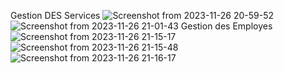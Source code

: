 Gestion DES Services 
![Screenshot from 2023-11-26 20-59-52](https://github.com/eddamnatikram/GestionEmployeeJSF/assets/134066023/ecb0ad1e-6a66-42bb-b1c5-f59154e80d2e)
![Screenshot from 2023-11-26 21-01-43](https://github.com/eddamnatikram/GestionEmployeeJSF/assets/134066023/09b1d06b-8f53-4fbf-b4ee-7cb48bbaae7c)
Gestion des Employes
![Screenshot from 2023-11-26 21-15-17](https://github.com/eddamnatikram/GestionEmployeeJSF/assets/134066023/3fa89a66-ce88-4121-a626-f87f511dffc4)
![Screenshot from 2023-11-26 21-15-48](https://github.com/eddamnatikram/GestionEmployeeJSF/assets/134066023/eb1cf3f7-08e2-44ee-b769-9722eb157d39)
![Screenshot from 2023-11-26 21-16-17](https://github.com/eddamnatikram/GestionEmployeeJSF/assets/134066023/7c45e7cc-422f-467d-848e-efabcf628270)
